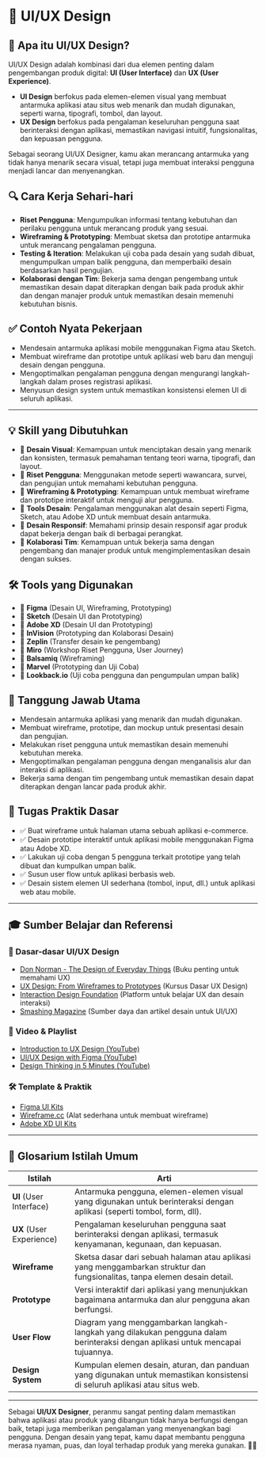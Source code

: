 # 🎨 UI/UX Design

## 🧠 Apa itu UI/UX Design?
UI/UX Design adalah kombinasi dari dua elemen penting dalam pengembangan produk digital: **UI (User Interface)** dan **UX (User Experience)**. 

- **UI Design** berfokus pada elemen-elemen visual yang membuat antarmuka aplikasi atau situs web menarik dan mudah digunakan, seperti warna, tipografi, tombol, dan layout.
- **UX Design** berfokus pada pengalaman keseluruhan pengguna saat berinteraksi dengan aplikasi, memastikan navigasi intuitif, fungsionalitas, dan kepuasan pengguna.

Sebagai seorang UI/UX Designer, kamu akan merancang antarmuka yang tidak hanya menarik secara visual, tetapi juga membuat interaksi pengguna menjadi lancar dan menyenangkan.

## 🔍 Cara Kerja Sehari-hari
- **Riset Pengguna**: Mengumpulkan informasi tentang kebutuhan dan perilaku pengguna untuk merancang produk yang sesuai.
- **Wireframing & Prototyping**: Membuat sketsa dan prototipe antarmuka untuk merancang pengalaman pengguna.
- **Testing & Iteration**: Melakukan uji coba pada desain yang sudah dibuat, mengumpulkan umpan balik pengguna, dan memperbaiki desain berdasarkan hasil pengujian.
- **Kolaborasi dengan Tim**: Bekerja sama dengan pengembang untuk memastikan desain dapat diterapkan dengan baik pada produk akhir dan dengan manajer produk untuk memastikan desain memenuhi kebutuhan bisnis.

## ✅ Contoh Nyata Pekerjaan
- Mendesain antarmuka aplikasi mobile menggunakan Figma atau Sketch.
- Membuat wireframe dan prototipe untuk aplikasi web baru dan menguji desain dengan pengguna.
- Mengoptimalkan pengalaman pengguna dengan mengurangi langkah-langkah dalam proses registrasi aplikasi.
- Menyusun design system untuk memastikan konsistensi elemen UI di seluruh aplikasi.

---

## 💡 Skill yang Dibutuhkan
- 📌 **Desain Visual**: Kemampuan untuk menciptakan desain yang menarik dan konsisten, termasuk pemahaman tentang teori warna, tipografi, dan layout.
- 📌 **Riset Pengguna**: Menggunakan metode seperti wawancara, survei, dan pengujian untuk memahami kebutuhan pengguna.
- 📌 **Wireframing & Prototyping**: Kemampuan untuk membuat wireframe dan prototipe interaktif untuk menguji alur pengguna.
- 📌 **Tools Desain**: Pengalaman menggunakan alat desain seperti Figma, Sketch, atau Adobe XD untuk membuat desain antarmuka.
- 📌 **Desain Responsif**: Memahami prinsip desain responsif agar produk dapat bekerja dengan baik di berbagai perangkat.
- 📌 **Kolaborasi Tim**: Kemampuan untuk bekerja sama dengan pengembang dan manajer produk untuk mengimplementasikan desain dengan sukses.

## 🛠 Tools yang Digunakan
- 🔧 **Figma** (Desain UI, Wireframing, Prototyping)
- 🔧 **Sketch** (Desain UI dan Prototyping)
- 🔧 **Adobe XD** (Desain UI dan Prototyping)
- 🔧 **InVision** (Prototyping dan Kolaborasi Desain)
- 🔧 **Zeplin** (Transfer desain ke pengembang)
- 🔧 **Miro** (Workshop Riset Pengguna, User Journey)
- 🔧 **Balsamiq** (Wireframing)
- 🔧 **Marvel** (Prototyping dan Uji Coba)
- 🔧 **Lookback.io** (Uji coba pengguna dan pengumpulan umpan balik)

## 🎯 Tanggung Jawab Utama
- Mendesain antarmuka aplikasi yang menarik dan mudah digunakan.
- Membuat wireframe, prototipe, dan mockup untuk presentasi desain dan pengujian.
- Melakukan riset pengguna untuk memastikan desain memenuhi kebutuhan mereka.
- Mengoptimalkan pengalaman pengguna dengan menganalisis alur dan interaksi di aplikasi.
- Bekerja sama dengan tim pengembang untuk memastikan desain dapat diterapkan dengan lancar pada produk akhir.

## 🧪 Tugas Praktik Dasar
- ✅ Buat wireframe untuk halaman utama sebuah aplikasi e-commerce.
- ✅ Desain prototipe interaktif untuk aplikasi mobile menggunakan Figma atau Adobe XD.
- ✅ Lakukan uji coba dengan 5 pengguna terkait prototipe yang telah dibuat dan kumpulkan umpan balik.
- ✅ Susun user flow untuk aplikasi berbasis web.
- ✅ Desain sistem elemen UI sederhana (tombol, input, dll.) untuk aplikasi web atau mobile.

---

## 🎓 Sumber Belajar dan Referensi

### 📘 Dasar-dasar UI/UX Design
- [Don Norman - The Design of Everyday Things](https://www.amazon.com/Design-Everyday-Things-Classic-Design/dp/0465050654) (Buku penting untuk memahami UX)
- [UX Design: From Wireframes to Prototypes](https://www.udemy.com/course/ux-design-wireframe-to-prototype/) (Kursus Dasar UX Design)
- [Interaction Design Foundation](https://www.interaction-design.org/) (Platform untuk belajar UX dan desain interaksi)
- [Smashing Magazine](https://www.smashingmagazine.com/) (Sumber daya dan artikel desain untuk UI/UX)

### 🎥 Video & Playlist
- [Introduction to UX Design (YouTube)](https://youtu.be/Wb0ryzqgn2M)
- [UI/UX Design with Figma (YouTube)](https://youtu.be/3VgpdOL3e0k)
- [Design Thinking in 5 Minutes (YouTube)](https://youtu.be/EkBfRA6tDUA)

### 🛠 Template & Praktik
- [Figma UI Kits](https://www.figma.com/resources/)
- [Wireframe.cc](https://wireframe.cc/) (Alat sederhana untuk membuat wireframe)
- [Adobe XD UI Kits](https://www.adobe.com/products/xd/ui-kits.html)

---

## 📖 Glosarium Istilah Umum

| Istilah | Arti |
|--------|------|
| **UI** (User Interface) | Antarmuka pengguna, elemen-elemen visual yang digunakan untuk berinteraksi dengan aplikasi (seperti tombol, form, dll). |
| **UX** (User Experience) | Pengalaman keseluruhan pengguna saat berinteraksi dengan aplikasi, termasuk kenyamanan, kegunaan, dan kepuasan. |
| **Wireframe** | Sketsa dasar dari sebuah halaman atau aplikasi yang menggambarkan struktur dan fungsionalitas, tanpa elemen desain detail. |
| **Prototype** | Versi interaktif dari aplikasi yang menunjukkan bagaimana antarmuka dan alur pengguna akan berfungsi. |
| **User Flow** | Diagram yang menggambarkan langkah-langkah yang dilakukan pengguna dalam berinteraksi dengan aplikasi untuk mencapai tujuannya. |
| **Design System** | Kumpulan elemen desain, aturan, dan panduan yang digunakan untuk memastikan konsistensi di seluruh aplikasi atau situs web. |

---

Sebagai **UI/UX Designer**, peranmu sangat penting dalam memastikan bahwa aplikasi atau produk yang dibangun tidak hanya berfungsi dengan baik, tetapi juga memberikan pengalaman yang menyenangkan bagi pengguna. Dengan desain yang tepat, kamu dapat membantu pengguna merasa nyaman, puas, dan loyal terhadap produk yang mereka gunakan. 🎨💡


